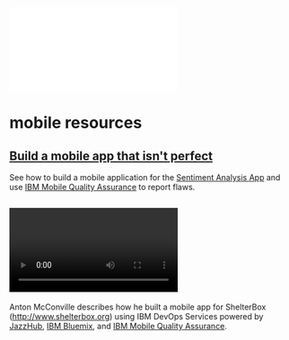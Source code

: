 ![mobile icon](images/mobile.md)

# mobile resources

##  <Article> [Build a mobile app that isn't perfect](http://www.ibm.com/developerworks/library/mo-build-imperfect-mobile-app/)
See how to build a mobile application for the [Sentiment Analysis App](http://www.ibm.com/developerworks/library/wa-nodejs-app/) 
and use [IBM Mobile Quality Assurance](https://www.ibm.com/developerworks/community/blogs/mobilequalitybeta/entry/what_is_mobile_quality_assurance?lang=en) 
to report flaws.

##    <Video> [The ShelterBox App (2:05 min)](http://www.youtube.com/watch?v=E1qXvrEh0nU)
Anton McConville describes how he built a mobile app for ShelterBox (http://www.shelterbox.org) 
using IBM DevOps Services powered by [JazzHub](http://hub.jazz.net), [IBM Bluemix](http://bluemix.net), 
and [IBM Mobile Quality Assurance](http://quality4mobile.com). 
